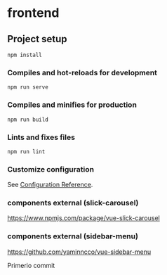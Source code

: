 # frontend

## Project setup
```
npm install
```

### Compiles and hot-reloads for development
```
npm run serve
```

### Compiles and minifies for production
```
npm run build
```

### Lints and fixes files
```
npm run lint
```

### Customize configuration
See [Configuration Reference](https://cli.vuejs.org/config/).

### components external (slick-carousel)
https://www.npmjs.com/package/vue-slick-carousel

### components external (sidebar-menu)
https://github.com/yaminncco/vue-sidebar-menu

Primerio commit
